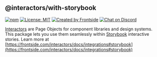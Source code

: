 ## @interactors/with-storybook

[![npm](https://img.shields.io/npm/v/@interactors/with-storybook.svg)](https://www.npmjs.com/package/@interactors/with-storybook)
[![License: MIT](https://img.shields.io/badge/License-MIT-yellow.svg)](https://opensource.org/licenses/MIT)
[![Created by Frontside](https://img.shields.io/badge/created%20by-frontside-26abe8.svg)](https://frontside.com)
[![Chat on Discord](https://img.shields.io/discord/700803887132704931?Label=Discord)](https://discord.gg/mv4uxxcAKd)

[Interactors][] are Page Objects for component libraries and design systems.
This package lets you use them seamlessly within [Storybook][] interactive stories. Learn more at
[https://frontside.com/interactors/docs/integrations#storybook](https://frontside.com/interactors/docs/integrations#storybook)

[Interactors]: https://frontside.com/interactors
[Storybook]: https://storybook.js.org
